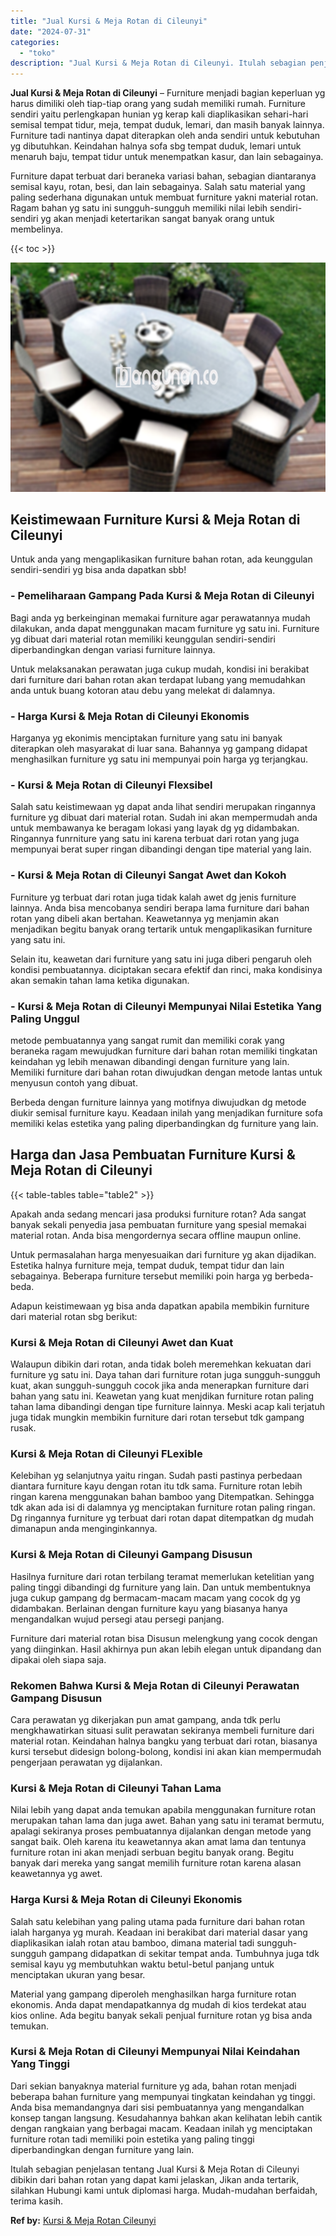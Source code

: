 ```yaml
---
title: "Jual Kursi & Meja Rotan di Cileunyi"
date: "2024-07-31"
categories: 
  - "toko"
description: "Jual Kursi & Meja Rotan di Cileunyi. Itulah sebagian penjelasan tentang Jual Kursi & Meja Rotan di Cileunyi dibikin dari bahan rotan yang dapat kami jelaskan..."
---
```


**Jual Kursi & Meja Rotan di Cileunyi** – Furniture menjadi bagian keperluan yg harus dimiliki oleh tiap-tiap orang yang sudah memiliki rumah. Furniture sendiri yaitu perlengkapan hunian yg kerap kali diaplikasikan sehari-hari semisal tempat tidur, meja, tempat duduk, lemari, dan masih banyak lainnya. Furniture tadi nantinya dapat diterapkan oleh anda sendiri untuk kebutuhan yg dibutuhkan. Keindahan halnya sofa sbg tempat duduk, lemari untuk menaruh baju, tempat tidur untuk menempatkan kasur, dan lain sebagainya.

Furniture dapat terbuat dari beraneka variasi bahan, sebagian diantaranya semisal kayu, rotan, besi, dan lain sebagainya. Salah satu material yang paling sederhana digunakan untuk membuat furniture yakni material rotan. Ragam bahan yg satu ini sungguh-sungguh memiliki nilai lebih sendiri-sendiri yg akan menjadi ketertarikan sangat banyak orang untuk membelinya.

{{< toc >}}

![Jual Kursi & Meja Rotan di Cileunyi](/images/kursi-meja-rotan-murah10.png)

## Keistimewaan Furniture Kursi & Meja Rotan di Cileunyi

Untuk anda yang mengaplikasikan furniture bahan rotan, ada keunggulan sendiri-sendiri yg bisa anda dapatkan sbb!

### \- Pemeliharaan Gampang Pada Kursi & Meja Rotan di Cileunyi

Bagi anda yg berkeinginan memakai furniture agar perawatannya mudah dilakukan, anda dapat menggunakan macam furniture yg satu ini. Furniture yg dibuat dari material rotan memiliki keunggulan sendiri-sendiri diperbandingkan dengan variasi furniture lainnya.

Untuk melaksanakan perawatan juga cukup mudah, kondisi ini berakibat dari furniture dari bahan rotan akan terdapat lubang yang memudahkan anda untuk buang kotoran atau debu yang melekat di dalamnya.

### \- Harga Kursi & Meja Rotan di Cileunyi Ekonomis

Harganya yg ekonimis menciptakan furniture yang satu ini banyak diterapkan oleh masyarakat di luar sana. Bahannya yg gampang didapat menghasilkan furniture yg satu ini mempunyai poin harga yg terjangkau.

### \- Kursi & Meja Rotan di Cileunyi Flexsibel

Salah satu keistimewaan yg dapat anda lihat sendiri merupakan ringannya furniture yg dibuat dari material rotan. Sudah ini akan mempermudah anda untuk membawanya ke beragam lokasi yang layak dg yg didambakan. Ringannya funrniture yang satu ini karena terbuat dari rotan yang juga mempunyai berat super ringan dibandingi dengan tipe material yang lain.

### \- Kursi & Meja Rotan di Cileunyi Sangat Awet dan Kokoh

Furniture yg terbuat dari rotan juga tidak kalah awet dg jenis furniture lainnya. Anda bisa mencobanya sendiri berapa lama furniture dari bahan rotan yang dibeli akan bertahan. Keawetannya yg menjamin akan menjadikan begitu banyak orang tertarik untuk mengaplikasikan furniture yang satu ini.

Selain itu, keawetan dari furniture yang satu ini juga diberi pengaruh oleh kondisi pembuatannya. diciptakan secara efektif dan rinci, maka kondisinya akan semakin tahan lama ketika digunakan.

### \- Kursi & Meja Rotan di Cileunyi Mempunyai Nilai Estetika Yang Paling Unggul

metode pembuatannya yang sangat rumit dan memiliki corak yang beraneka ragam mewujudkan furniture dari bahan rotan memiliki tingkatan keindahan yg lebih menawan dibandingi dengan furniture yang lain. Memiliki furniture dari bahan rotan diwujudkan dengan metode lantas untuk menyusun contoh yang dibuat.

Berbeda dengan furniture lainnya yang motifnya diwujudkan dg metode diukir semisal furniture kayu. Keadaan inilah yang menjadikan furniture sofa memiliki kelas estetika yang paling diperbandingkan dg furniture yang lain.

## Harga dan Jasa Pembuatan Furniture Kursi & Meja Rotan di Cileunyi

{{< table-tables table="table2" >}}

Apakah anda sedang mencari jasa produksi furniture rotan? Ada sangat banyak sekali penyedia jasa pembuatan furniture yang spesial memakai material rotan. Anda bisa mengordernya secara offline maupun online.

Untuk permasalahan harga menyesuaikan dari furniture yg akan dijadikan. Estetika halnya furniture meja, tempat duduk, tempat tidur dan lain sebagainya. Beberapa furniture tersebut memiliki poin harga yg berbeda-beda.

Adapun keistimewaan yg bisa anda dapatkan apabila membikin furniture dari material rotan sbg berikut:

### Kursi & Meja Rotan di Cileunyi Awet dan Kuat

Walaupun dibikin dari rotan, anda tidak boleh meremehkan kekuatan dari furniture yg satu ini. Daya tahan dari furniture rotan juga sungguh-sungguh kuat, akan sungguh-sungguh cocok jika anda menerapkan furniture dari bahan yang satu ini. Keawetan yang kuat menjdikan furniture rotan paling tahan lama dibandingi dengan tipe furniture lainnya. Meski acap kali terjatuh juga tidak mungkin membikin furniture dari rotan tersebut tdk gampang rusak.

### Kursi & Meja Rotan di Cileunyi FLexible

Kelebihan yg selanjutnya yaitu ringan. Sudah pasti pastinya perbedaan diantara furniture kayu dengan rotan itu tdk sama. Furniture rotan lebih ringan karena menggunakan bahan bamboo yang Ditempatkan. Sehingga tdk akan ada isi di dalamnya yg menciptakan furniture rotan paling ringan. Dg ringannya furniture yg terbuat dari rotan dapat ditempatkan dg mudah dimanapun anda menginginkannya.

### Kursi & Meja Rotan di Cileunyi Gampang Disusun

Hasilnya furniture dari rotan terbilang teramat memerlukan ketelitian yang paling tinggi dibandingi dg furniture yang lain. Dan untuk membentuknya juga cukup gampang dg bermacam-macam macam yang cocok dg yg didambakan. Berlainan dengan furniture kayu yang biasanya hanya mengandalkan wujud persegi atau persegi panjang.

Furniture dari material rotan bisa Disusun melengkung yang cocok dengan yang diinginkan. Hasil akhirnya pun akan lebih elegan untuk dipandang dan dipakai oleh siapa saja.

### Rekomen Bahwa Kursi & Meja Rotan di Cileunyi Perawatan Gampang Disusun

Cara perawatan yg dikerjakan pun amat gampang, anda tdk perlu mengkhawatirkan situasi sulit perawatan sekiranya membeli furniture dari material rotan. Keindahan halnya bangku yang terbuat dari rotan, biasanya kursi tersebut didesign bolong-bolong, kondisi ini akan kian mempermudah pengerjaan perawatan yg dijalankan.

### Kursi & Meja Rotan di Cileunyi Tahan Lama

Nilai lebih yang dapat anda temukan apabila menggunakan furniture rotan merupakan tahan lama dan juga awet. Bahan yang satu ini teramat bermutu, apalagi sekiranya proses pembuatannya dijalankan dengan metode yang sangat baik. Oleh karena itu keawetannya akan amat lama dan tentunya furniture rotan ini akan menjadi serbuan begitu banyak orang. Begitu banyak dari mereka yang sangat memilih furniture rotan karena alasan keawetannya yg awet.

### Harga Kursi & Meja Rotan di Cileunyi Ekonomis

Salah satu kelebihan yang paling utama pada furniture dari bahan rotan ialah harganya yg murah. Keadaan ini berakibat dari material dasar yang diaplikasikan ialah rotan atau bamboo, dimana material tadi sungguh-sungguh gampang didapatkan di sekitar tempat anda. Tumbuhnya juga tdk semisal kayu yg membutuhkan waktu betul-betul panjang untuk menciptakan ukuran yang besar.

Material yang gampang diperoleh menghasilkan harga furniture rotan ekonomis. Anda dapat mendapatkannya dg mudah di kios terdekat atau kios online. Ada begitu banyak sekali penjual furniture rotan yg bisa anda temukan.

### Kursi & Meja Rotan di Cileunyi Mempunyai Nilai Keindahan Yang Tinggi

Dari sekian banyaknya material furniture yg ada, bahan rotan menjadi beberapa bahan furniture yang mempunyai tingkatan keindahan yg tinggi. Anda bisa memandangnya dari sisi pembuatannya yang mengandalkan konsep tangan langsung. Kesudahannya bahkan akan kelihatan lebih cantik dengan rangkaian yang berbagai macam. Keadaan inilah yg menciptakan furniture rotan tadi memiliki poin estetika yang paling tinggi diperbandingkan dengan furniture yang lain.

Itulah sebagian penjelasan tentang Jual Kursi & Meja Rotan di Cileunyi dibikin dari bahan rotan yang dapat kami jelaskan, Jikan anda tertarik, silahkan Hubungi kami untuk diplomasi harga. Mudah-mudahan berfaidah, terima kasih.

**Ref by:** [Kursi & Meja Rotan Cileunyi](https://id.wikipedia.org/wiki/Kursi)
